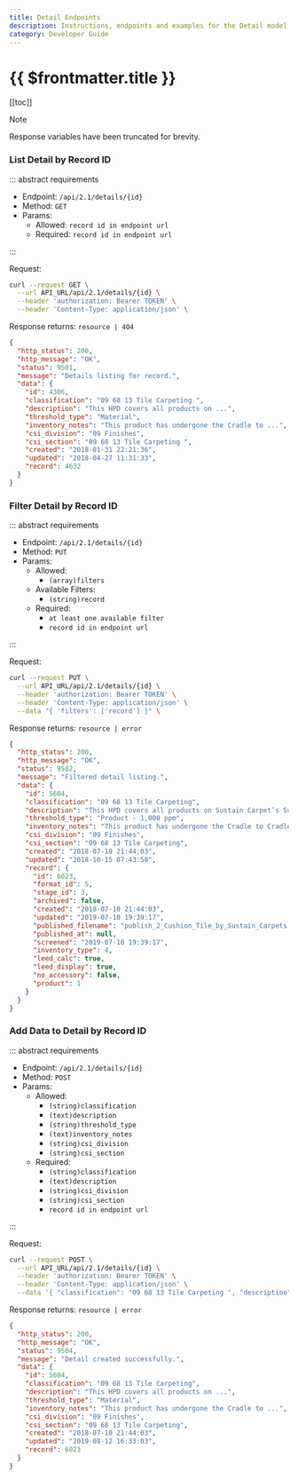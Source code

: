 ```yaml
---
title: Detail Endpoints
description: Instructions, endpoints and examples for the Detail model.
category: Developer Guide
---
```


# {{ $frontmatter.title }}

[[toc]]

> [!note]
> Response variables have been truncated for brevity.

### List Detail by Record ID

::: abstract requirements

- Endpoint: `/api/2.1/details/{id}`
- Method: `GET`
- Params:
  - Allowed: `record id in endpoint url`
  - Required: `record id in endpoint url`

:::

Request:

```bash
curl --request GET \
  --url API_URL/api/2.1/details/{id} \
  --header 'authorization: Bearer TOKEN' \
  --header 'Content-Type: application/json' \
```

Response returns: `resource | 404`

```json
{
  "http_status": 200,
  "http_message": "OK",
  "status": 9501,
  "message": "Details listing for record.",
  "data": {
    "id": 4306,
    "classification": "09 68 13 Tile Carpeting ",
    "description": "This HPD covers all products on ...",
    "threshold_type": "Material",
    "inventory_notes": "This product has undergone the Cradle to ...",
    "csi_division": "09 Finishes",
    "csi_section": "09 68 13 Tile Carpeting ",
    "created": "2018-01-31 22:21:36",
    "updated": "2018-04-27 11:31:33",
    "record": 4632
  }
}
```

### Filter Detail by Record ID

::: abstract requirements

- Endpoint: `/api/2.1/details/{id}`
- Method: `PUT`
- Params:
  - Allowed:
    - `(array)filters`
  - Available Filters:
    - `(string)record`
  - Required:
    - `at least one available filter`
    - `record id in endpoint url`

:::

Request:

```bash
curl --request PUT \
  --url API_URL/api/2.1/details/{id} \
  --header 'authorization: Bearer TOKEN' \
  --header 'Content-Type: application/json' \
  --data "{ 'filters': ['record'] }" \
```

Response returns: `resource | error`

```json hl_lines="16"
{
  "http_status": 200,
  "http_message": "OK",
  "status": 9502,
  "message": "Filtered detail listing.",
  "data": {
    "id": 5604,
    "classification": "09 68 13 Tile Carpeting",
    "description": "This HPD covers all products on Sustain Carpet’s Sustain® Cushion Tile. Products construction includes Nylon 6,6 face fiber, thermoplastic laminate, polyurethane cushion and Sustain® scrim.",
    "threshold_type": "Product - 1,000 ppm",
    "inventory_notes": "This product has undergone the Cradle to Cradle Certification™ material health evaluation and has achieved Silver level certification. The assessment is\r\nconducted by an accredited assessor with expertise in toxicology and chemistry. Companies pursuing certification commit to phasing out problematic\r\ningredients that have been identified. The material health score indicates how much progress has been made in optimizing the product. Sustain’s standard\r\nbroadloom, High PerformancePC, and tile products, Sustain Hardback and Sustain Cushion, have both been certified at the Silver Level under version\r\n2. Beauty. Service. Quality. Partnership. For over 30 years, these tenants have driven SustainCarpets - California's largest carpet design and manufacturing\r\ncorporation. Our award-winning broadloom, carpet tile and area rug products exude high performance and have earned superior Textile Appearance\r\nRetention Ratings (TARR), Cradle to Cradle, Green Label Plus certification and NSF-140 Gold certifications. SustainCarpets manufactures in a LEED for Existing\r\nBuildings Gold Certified facility and is a multi-year recipient of the GSA Evergreen Award. This products is Living Building Challenge Red List Free.",
    "csi_division": "09 Finishes",
    "csi_section": "09 68 13 Tile Carpeting",
    "created": "2018-07-10 21:44:03",
    "updated": "2018-10-15 07:43:58",
    "record": {
      "id": 6023,
      "format_id": 5,
      "stage_id": 3,
      "archived": false,
      "created": "2018-07-10 21:44:03",
      "updated": "2019-07-10 19:39:17",
      "published_filename": "publish_2_Cushion_Tile_by_Sustain_Carpets.pdf",
      "published_at": null,
      "screened": "2019-07-10 19:39:17",
      "inventory_type": 4,
      "leed_calc": true,
      "leed_display": true,
      "no_accessory": false,
      "product": 1
    }
  }
}
```

### Add Data to Detail by Record ID

::: abstract requirements

- Endpoint: `/api/2.1/details/{id}`
- Method: `POST`
- Params:
  - Allowed:
    - `(string)classification`
    - `(text)description`
    - `(string)threshold_type`
    - `(text)inventory_notes`
    - `(string)csi_division`
    - `(string)csi_section`
  - Required:
    - `(string)classification`
    - `(text)description`
    - `(string)csi_division`
    - `(string)csi_section`
    - `record id in endpoint url`

:::

Request:

```bash
curl --request POST \
  --url API_URL/api/2.1/details/{id} \
  --header 'authorization: Bearer TOKEN' \
  --header 'Content-Type: application/json' \
  --data '{ "classification": "09 68 13 Tile Carpeting ", "description": "This HPD covers all products on ...", "threshold_type": "Material", "inventory_notes": "This product has undergone the Cradle to ...", "csi_division": "09 Finishes", "csi_section": "09 68 13 Tile Carpeting" }' \
```

Response returns: `resource | error`

```json
{
  "http_status": 200,
  "http_message": "OK",
  "status": 9504,
  "message": "Detail created successfully.",
  "data": {
    "id": 5604,
    "classification": "09 68 13 Tile Carpeting",
    "description": "This HPD covers all products on ...",
    "threshold_type": "Material",
    "inventory_notes": "This product has undergone the Cradle to ...",
    "csi_division": "09 Finishes",
    "csi_section": "09 68 13 Tile Carpeting",
    "created": "2018-07-10 21:44:03",
    "updated": "2019-08-12 16:33:03",
    "record": 6023
  }
}
```

